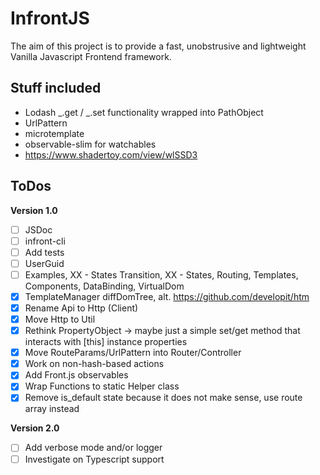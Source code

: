 # InfrontJS

The aim of this project is to provide a fast, unobstrusive and lightweight Vanilla Javascript Frontend framework.

## Stuff included

- Lodash _.get / _.set functionality wrapped into PathObject
- UrlPattern
- microtemplate
- observable-slim for watchables
- https://www.shadertoy.com/view/wlSSD3

## ToDos

**Version 1.0**

- [ ] JSDoc
- [ ] infront-cli
- [ ] Add tests
- [ ] UserGuid
- [ ] Examples, XX - States Transition, XX - States, Routing, Templates, Components, DataBinding, VirtualDom
- [x] TemplateManager diffDomTree, alt. https://github.com/developit/htm
- [X] Rename Api to Http (Client)
- [x] Move Http to Util
- [x] Rethink PropertyObject -> maybe just a simple set/get method that interacts with [this] instance properties
- [x] Move RouteParams/UrlPattern into Router/Controller
- [x] Work on non-hash-based actions
- [x] Add Front.js observables
- [x] Wrap Functions to static Helper class
- [x] Remove is_default state because it does not make sense, use route array instead

**Version 2.0**

- [ ] Add verbose mode and/or logger
- [ ] Investigate on Typescript support
